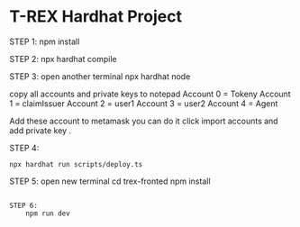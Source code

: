 # T-REX Hardhat Project

STEP 1:
 npm install

STEP 2:
    npx hardhat compile

STEP 3: 
open another terminal
npx hardhat node

copy all accounts and private keys to notepad
Account 0 = Tokeny
Account 1 = claimIssuer
Account 2 = user1
Account 3 = user2
Account 4 = Agent

Add these account to metamask
you can do it click import accounts and add private key .


STEP 4:

    npx hardhat run scripts/deploy.ts

STEP 5: 
open new terminal 
    cd trex-fronted
    npm install
```

STEP 6:
    npm run dev
